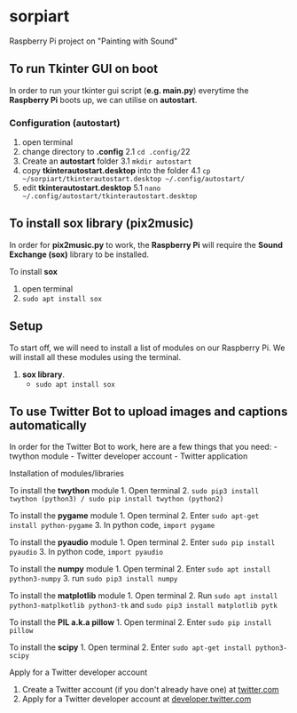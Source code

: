 # sorpiart
Raspberry Pi project on "Painting with Sound"

## To run Tkinter GUI on boot
In order to run your tkinter gui script (**e.g. main.py**) everytime the **Raspberry Pi** boots up, we can utilise on **autostart**. 

### Configuration (autostart)
1. open terminal
2. change directory to **.config**
2.1 `cd .config/`22
3. Create an **autostart** folder
3.1 `mkdir autostart`
4. copy **tkinterautostart.desktop** into the folder
4.1 `cp ~/sorpiart/tkinterautostart.desktop ~/.config/autostart/`
5. edit **tkinterautostart.desktop** 
5.1 `nano ~/.config/autostart/tkinterautostart.desktop`

## To install sox library (pix2music)
In order for **pix2music.py** to work, the **Raspberry Pi** will require the **Sound Exchange (sox)** library to be installed.

To install **sox**
1. open terminal
2. `sudo apt install sox`

## Setup
To start off, we will need to install a list of modules on our Raspberry Pi. We will install all these modules using the terminal.
1. **sox library**. 
    - `sudo apt install sox`
    


## To use Twitter Bot to upload images and captions automatically
In order for the Twitter Bot to work, here are a few things that you need:
    - twython module
    - Twitter developer account
    - Twitter application

Installation of modules/libraries

To install the **twython** module
    1. Open terminal
    2. `sudo pip3 install twython (python3) / sudo pip install twython (python2)` 

To install the **pygame** module
    1. Open terminal
    2. Enter `sudo apt-get install python-pygame`
    3. In python code, `import pygame`

To install the **pyaudio** module
    1. Open terminal
    2. Enter `sudo pip install pyaudio`
    3. In python code, `import pyaudio`

To install the **numpy** module
    1. Open terminal 
    2. Enter `sudo apt install python3-numpy`
    3. run `sudo pip3 install numpy`

To install the **matplotlib** module
    1. Open terminal 
    2. Run `sudo apt install python3-matplkotlib python3-tk` and
    `sudo pip3 install matplotlib pytk`

To install the **PIL a.k.a pillow**
    1. Open terminal 
    2. Enter `sudo pip install pillow`

To install the **scipy**
    1. Open terminal
    2. Enter `sudo apt-get install python3-scipy`


Apply for a Twitter developer account
1. Create a Twitter account (if you don't already have one) at [twitter.com](https://twitter.com)
2. Apply for a Twitter developer account at [developer.twitter.com](https://developer.twitter.com)


